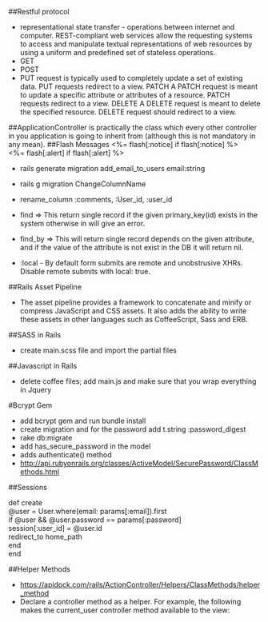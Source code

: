 ##Restful protocol 
- representational state transfer - operations between internet and computer.  REST-compliant web services allow the requesting systems to access and manipulate textual representations of web resources by using a uniform and predefined set of stateless operations.
- GET
- POST
- PUT request is typically used to completely update a set of existing data. 
PUT requests redirect to a view.
PATCH
A PATCH request is meant to update a specific attribute or attributes of a 
resource. PATCH requests redirect to a view.
DELETE
A DELETE request is meant to delete the specified resource. DELETE 
request should redirect to a view.

##ApplicationController
 is practically the class which every other controller in you application is going to inherit from (although this is not mandatory in any mean).
##Flash Messages
<%= flash[:notice] if flash[:notice] %>  
<%= flash[:alert] if flash[:alert] %>  
 
- rails generate migration add_email_to_users email:string
- rails g migration ChangeColumnName
- rename_column :comments, :User_id, :user_id  

- find => This return single record if the given primary_key(id) exists in the system otherwise in will give an error.
- find_by => This will return single record depends on the given attribute, and if the value of the attribute is not exist in the DB it will return nil.
- :local - By default form submits are remote and unobstrusive XHRs. Disable remote submits with local: true.


##Rails Asset Pipeline
- The asset pipeline provides a framework to concatenate and minify or compress JavaScript and CSS assets. It also adds the ability to write these assets in other languages such as CoffeeScript, Sass and ERB.

##SASS in Rails
- create main.scss file and import the partial files

##Javascript in Rails
- delete coffee files; add main.js and make sure that you wrap everything in Jquery

#Bcrypt Gem
- add bcrypt gem and run bundle install
- create migration and for the password add t.string :password_digest
- rake db:migrate
- add has_secure_password in the model
- adds authenticate() method
- http://api.rubyonrails.org/classes/ActiveModel/SecurePassword/ClassMethods.html

##Sessions

def create   
@user = User.where(email: params[:email]).first  
if @user && @user.password == params[:password]  
      session[:user_id] = @user.id  
       redirect_to home_path  
	end  
end


##Helper Methods
 - https://apidock.com/rails/ActionController/Helpers/ClassMethods/helper_method
 - Declare a controller method as a helper. For example, the following makes the current_user controller method available to the view:

 

